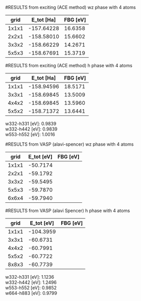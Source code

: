 
#RESULTS from exciting (ACE method) wz phase with 4 atoms

| grid    | E_tot [Ha]  | FBG [eV] | 
| --- | --- | ---|
|1x1x1|  -157.64228 | 16.6358 |
|2x2x1|  -158.58010 | 15.6602 |
|3x3x2|  -158.66229 | 14.2671 |
|5x5x3|  -158.67691 | 15.3719 |

#RESULTS from exciting (ACE method) h phase with 4 atoms

|grid  |  E_tot [Ha] | FBG [eV] |
| ---  |  ---        | ---      |
|1x1x1 | -158.94596  | 18.5171  |
|3x3x1 | -158.69845  | 13.5009  |
|4x4x2 | -158.69845  | 13.5960  |
|5x5x2 | -158.71372  | 13.6441  |

w332-h331 [eV]: 0.9839\
w332-h442 [eV]: 0.9839\
w553-h552 [eV]: 1.0016

#RESULTS from VASP (alavi-spencer) wz phase with 4 atoms

| grid    | E_tot [eV]  | FBG [eV] | 
| --- | --- | ---|
|1x1x1|  -50.7174 |  |
|2x2x1|  -59.1792 |  |
|3x3x2|  -59.5495 |  |
|5x5x3|  -59.7870 |  |
|6x6x4|  -59.7940 |  |

#RESULTS from VASP (alavi Spencer) h phase with 4 atoms

|grid  |  E_tot [eV] | FBG [eV] |
| ---  |  ---        | ---      |
|1x1x1 | -104.3959 |   |
|3x3x1 |  -60.6731 |   |
|4x4x2 |  -60.7991 |   |
|5x5x2 |  -60.7722 |  |
|8x8x3 |  -60.7739 |  |

w332-h331 [eV]: 1.1236\
w332-h442 [eV]: 1.2496\
w553-h552 [eV]: 0.9852\
w664-h883 [eV]: 0.9799 
